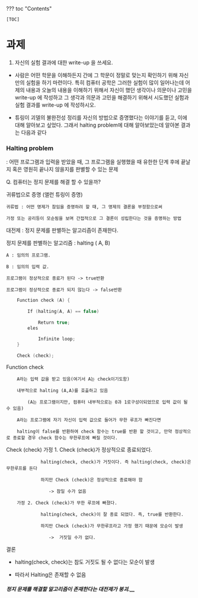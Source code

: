 ??? toc "Contents"

    [TOC]

# 과제 

1. 자신의 실험 결과에 대한 write-up 을 쓰세요. 

  - 사람은 어떤 학문을 이해하든지 간에 그 학문이 정말로 맞는지 확인하기 위해 자신만의 실험을 하기 마련이다. 특히 컴퓨터 공학은 그러한 실험이 많이 일어나는데 어제의 내용과 오늘의 내용을 이해하기 위해서 자신이 했던 생각이나 의문이나 고민을 write-up 에 작성하고 그 생각과 의문과 고민을 해결하기 위해서 시도했던 실험과 실험 결과를 write-up 에 작성하시오. 
   
  - 튜링이 괴델의 불완전성 정리를 자신의 방법으로 증명했다는 이야기를 듣고, 이에 대해 알아보고 싶었다. 그래서 halting problem에 대해 알아보았는데 알아본 결과는 다음과 같다

### Halting problem

: 어떤 프로그램과 입력을 받았을 때, 그 프로그램을 실행했을 때 유한한 단계 후에 끝날지 혹은 영원히 끝나지 않을지를 판별할 수 있는 문제

Q. 컴퓨터는 정지 문제를 해결 할 수 있을까?

귀류법으로 증명 (앨런 튜링이 증명)
    
    귀류법 : 어떤 명제가 참임을 증명하려 할 때, 그 명제의 결론을 부정함으로써 
    
    가정 또는 공리등이 모순됨을 보며 간접적으로 그 결론이 성립한다는 것을 증명하는 방법
    

대전제 : 정지 문제를 판별하는 알고리즘이 존재한다. 

정지 문제를 판별하는 알고리즘 : halting ( A, B)

    A : 임의의 프로그램.

    B : 임의의 입력 값.

	프로그램이 정상적으로 종료가 된다 -> true반환

	프로그램이 정상적으로 종료가 되지 않는다 -> false반환
```c
    Function check (A) {
        
        If (halting(A, A) == false)
            
            Return true;
        eles
	
            Infinite loop;
    }
   
    Check (check);
```
Function check  	
                    
        A라는 입력 값을 받고 있음(여기서 A는 check이기도함)

        내부적으로 halting (A,A)를 호출하고 있음
                    
            (A는 프로그램이지만, 컴퓨터 내부적으로는 0과 1로구성이되었므로 입력 값이 될 수 있음)
                    
        A라는 프로그램에 자기 자신이 입력 값으로 들어가 무한 루프가 빠진다면 
        
        halting이 false를 반환하여 check 함수는 true를 반환 할 것이고, 만약 정상적으로 종료할 경우 check 함수는 무한루프에 빠질 것이다. 

Check (check) 
        가정 1. Check (check)가 정상적으로 종료되었다.
		 
                 halting(check, check)가 거짓이다. 즉 halting(check, check)은 무한루프를 돈다
		 
                 하지만 Check (check)은 정상적으로 종료해야 함
		 
                	-> 참일 수가 없음

        가정 2. Check (check)가 무한 루프에 빠졌다.
 
                 halting(check, check)이 잘 종료 되었다. 즉, true를 반환한다. 
 
                 하지만 Check (check)가 무한루프라고 가정 했기 때문에 모순이 발생
                    
                    ->	거짓일 수가 없다.

결론
  
- halting(check, check)는 참도 거짓도 될 수 없다는 모순이 발생

- 따라서 Halting은 존재할 수 없음

#####  정지 문제를 해결할 알고리즘이 존재한다는 대전제가 붕괴.__